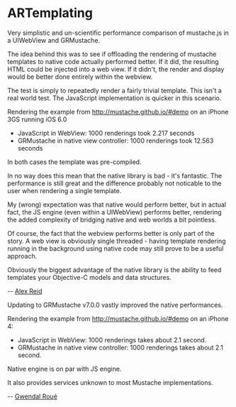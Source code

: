 ARTemplating
============

Very simplistic and un-scientific performance comparison of mustache.js in a UIWebView and GRMustache.

The idea behind this was to see if offloading the rendering of mustache templates to native code actually performed better.
If it did, the resulting HTML could be injected into a web view.
If it didn't, the render and display would be better done entirely within the webview.

The test is simply to repeatedly render a fairly trivial template. This isn't a real world test. 
The JavaScript implementation is quicker in this scenario.

Rendering the example from http://mustache.github.io/#demo on an iPhone 3GS running iOS 6.0

- JavaScript in WebView: 1000 renderings took 2.217 seconds
- GRMustache in native view controller: 1000 renderings took 12.563 seconds

In both cases the template was pre-compiled.

In no way does this mean that the native library is bad - it's fantastic. The performance is still great and the difference
probably not noticable to the user when rendering a single template. 

My (wrong) expectation was that native would perform better, but in actual fact, the JS
engine (even within a UIWebView) performs better, rendering the added complexity of bridging native and web worlds a
bit pointless.

Of course, the fact that the webview performs better is only part of the story. A web view is obviously single threaded -
having template rendering running in the background using native code may still prove to be a useful approach.

Obviously the biggest advantage of the native library is the ability to feed templates your Objective-C models 
and data structures.

-- [Alex Reid](https://github.com/AlexJReid)

Updating to GRMustache v7.0.0 vastly improved the native performances.

Rendering the example from http://mustache.github.io/#demo on an iPhone 4:

- JavaScript in WebView: 1000 renderings takes about 2.1 second.
- GRMustache in native view controller: 1000 renderings takes about 2.1 second.

Native engine is on par with JS engine.

It also provides services unknown to most Mustache implementations.

-- [Gwendal Roué](https://github.com/groue)
